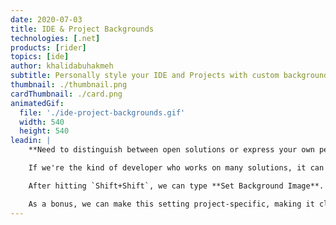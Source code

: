 ```yaml
---
date: 2020-07-03
title: IDE & Project Backgrounds
technologies: [.net]
products: [rider]
topics: [ide]
author: khalidabuhakmeh
subtitle: Personally style your IDE and Projects with custom background images
thumbnail: ./thumbnail.png
cardThumbnail: ./card.png
animatedGif:
  file: './ide-project-backgrounds.gif'
  width: 540
  height: 540
leadin: |
    **Need to distinguish between open solutions or express your own personal style?** 🤔💅

    If we're the kind of developer who works on many solutions, it can be difficult to visually identify our current working solution in an ocean of open IDEs. Even if we're the kind of developer that works on one solution at a time, it may help to have a visual identity for each project. With Rider, we recognize that the IDE can have a role in distinguishing the personality of each developer and their project. That's why Rider allows us to set the IDE background on a per-project basis or globally.

    After hitting `Shift+Shift`, we can type **Set Background Image**. From the Background Image dialog, we can select the image and how Rider will tile the image. We can also make the distinction between being the background of the editor and tools, or just the empty frame.

    As a bonus, we can make this setting project-specific, making it clear which projects we are currently working in through visual cues alone.
---
```

